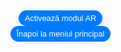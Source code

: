 <head>
 <meta charset="UTF-8">
 <meta name="viewport" content="width=device-width, initial-scale=1.0">
 <title>Modele AR Optimizate - Guler Cervical</title>
 <style>
 body {
  margin: 0;
  padding: 0;
  font-family: Arial, sans-serif;
  background-image: url('fundal7.jpg');
  background-size: cover;
  background-position: center;
  display: flex;
  justify-content: center;
  align-items: center;
  height: 100vh;
 }
 .model-container {
  display: flex;
  flex-direction: column;
  align-items: center;
  justify-content: center;
 }
 .model-section {
  text-align: center;
 margin-top: 38px; /* Mută modelul 3D cu aproximativ 1cm mai jos */
 }
 model-viewer {
  width: 188px;
  height: 188px;
  margin: 0 auto;
  border-radius: 20px;
  box-shadow: 0 4px 8px rgba(0,0,0,0.2);
  --model-viewer-auto-rotate-delay: 2s;
  --model-viewer-camera-controls-touch-action: pan-y;
 }
 .ar-button {
  padding: 5px 10px;
  font-size: 0.8rem;
  margin-top: 10px;
  background-color: #007BFF;
  color: white;
  border: none;
  border-radius: 20px;
  cursor: pointer;
  transition: background-color 0.3s, box-shadow 0.3s;
 }
 .back-link {
  display: inline-block;
  padding: 5px 10px;
  font-size: 0.8rem;
  background-color: #007BFF;
  color: white;
  text-decoration: none;
  border-radius: 20px;
  margin-top: 50px - 57px; /* Distanța față de model */
  cursor: pointer;
  transition: background-color 0.3s, box-shadow 0.3s;
 }
.ar-button:hover,
 .back-link:hover {
  background-color: #0056b3;
  box-shadow: 0 4px 8px rgba(0, 0, 0, 0.3);
 }
p {
  color: #FFFFFF;
  font-size: 1.2em;
  margin-top: 10px;
 }
 </style>
 <script type="module" src="https://unpkg.com/@google/model-viewer"></script>
</head>
<body>
<div class="model-container">
 <!-- Model Guler Cervical -->
 <div class="model-section">
 <model-viewer
  src="guler2.glb"
  ios-src="guler2.usdz"
  ar
  ar-modes="webxr scene-viewer quick-look"
  camera-controls
  auto-rotate
  environment-image="neutral"
  shadow-intensity="1"
  loading="lazy"
  alt="Guler Cervical"
  min-camera-orbit="auto 0deg 0deg"
  max-camera-orbit="auto 80deg auto">
  <button slot="ar-button" class="ar-button">Activează modul AR</button>
 </model-viewer>
 </div>
 <a href="https://augmentedrealityweb.github.io/toate-produsele/" class="back-link">Înapoi la meniul principal</a>
</div>
</body>
